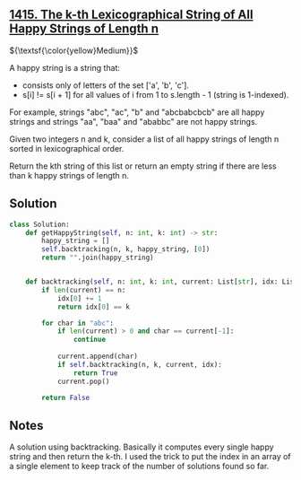 ## [1415. The k-th Lexicographical String of All Happy Strings of Length n](https://leetcode.com/problems/the-k-th-lexicographical-string-of-all-happy-strings-of-length-n/)

${\textsf{\color{yellow}Medium}}$

A happy string is a string that:

- consists only of letters of the set ['a', 'b', 'c'].
- s[i] != s[i + 1] for all values of i from 1 to s.length - 1 (string is 1-indexed).

For example, strings "abc", "ac", "b" and "abcbabcbcb" are all happy strings and strings "aa", "baa" and "ababbc" are not happy strings.

Given two integers n and k, consider a list of all happy strings of length n sorted in lexicographical order.

Return the kth string of this list or return an empty string if there are less than k happy strings of length n.

## Solution
```python
class Solution:
    def getHappyString(self, n: int, k: int) -> str:
        happy_string = []
        self.backtracking(n, k, happy_string, [0])
        return "".join(happy_string)


    def backtracking(self, n: int, k: int, current: List[str], idx: List[int]):
        if len(current) == n:
            idx[0] += 1
            return idx[0] == k

        for char in "abc":
            if len(current) > 0 and char == current[-1]:
                continue
                
            current.append(char)
            if self.backtracking(n, k, current, idx):
                return True
            current.pop()

        return False
```

## Notes
A solution using backtracking. Basically it computes every single happy string and then return the k-th. I used the trick to put the index in an array of a single element to keep track of the number of solutions found so far.
